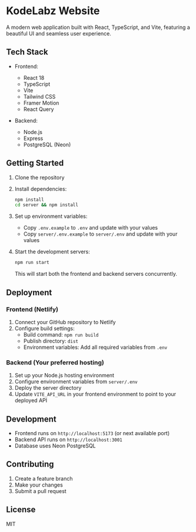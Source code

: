 # KodeLabz Website

A modern web application built with React, TypeScript, and Vite, featuring a beautiful UI and seamless user experience.

## Tech Stack

- Frontend:
  - React 18
  - TypeScript
  - Vite
  - Tailwind CSS
  - Framer Motion
  - React Query

- Backend:
  - Node.js
  - Express
  - PostgreSQL (Neon)

## Getting Started

1. Clone the repository
2. Install dependencies:
   ```bash
   npm install
   cd server && npm install
   ```

3. Set up environment variables:
   - Copy `.env.example` to `.env` and update with your values
   - Copy `server/.env.example` to `server/.env` and update with your values

4. Start the development servers:
   ```bash
   npm run start
   ```
   This will start both the frontend and backend servers concurrently.

## Deployment

### Frontend (Netlify)

1. Connect your GitHub repository to Netlify
2. Configure build settings:
   - Build command: `npm run build`
   - Publish directory: `dist`
   - Environment variables: Add all required variables from `.env`

### Backend (Your preferred hosting)

1. Set up your Node.js hosting environment
2. Configure environment variables from `server/.env`
3. Deploy the server directory
4. Update `VITE_API_URL` in your frontend environment to point to your deployed API

## Development

- Frontend runs on `http://localhost:5173` (or next available port)
- Backend API runs on `http://localhost:3001`
- Database uses Neon PostgreSQL

## Contributing

1. Create a feature branch
2. Make your changes
3. Submit a pull request

## License

MIT
